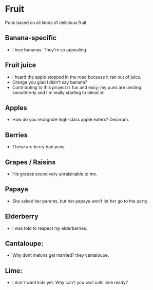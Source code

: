 # Fruit
Puns based on all kinds of delicious fruit

## Banana-specific
- I love bananas. They're so appealing.

## Fruit juice
- I heard the apple stopped in the road because it ran out of juice.
- Orange you glad I didn't say banana?
- Contributing to this project is fun and easy; my puns are landing smoothie-ly and I'm really starting to blend in!

## Apples
- How do you recognize high-class apple eaters? Decorum.

## Berries
- These are berry bad puns.

## Grapes / Raisins
- His grapes sound very unraisinable to me.

## Papaya
- She asked her parents, but her papaya won’t let her go to the party.

## Elderberry
- I was told to respect my elderberries.

## Cantaloupe:
- Why dont melons get married? they cantaloupe.

## Lime:
- I don't want kids yet. Why can't you wait until lime ready?
